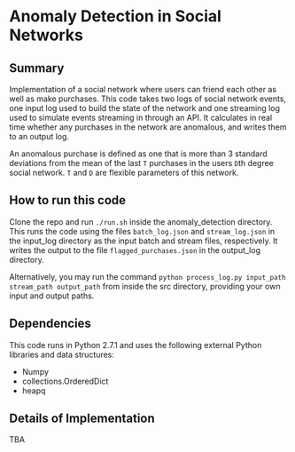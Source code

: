 # Anomaly Detection in Social Networks

## Summary

Implementation of a social network where users can friend each other as well as make purchases. This code takes two logs of social network events, one input log used to build the state of the network and one streaming log used to simulate events streaming in through an API. It calculates in real time whether any purchases in the network are anomalous, and writes them to an output log.

An anomalous purchase is defined as one that is more than 3 standard deviations from the mean of the last `T` purchases in the users `D`th degree social network. `T` and `D` are flexible parameters of this network.


## How to run this code

Clone the repo and run `./run.sh` inside the anomaly_detection directory. This runs the code using the files `batch_log.json` and `stream_log.json` in the input_log directory as the input batch and stream files, respectively. It writes the output to the file `flagged_purchases.json` in the output_log directory.

Alternatively, you may run the command `python process_log.py input_path stream_path output_path` from inside the src directory, providing your own input and output paths.


## Dependencies

This code runs in Python 2.7.1 and uses the following external Python libraries and data structures:
- Numpy
- collections.OrderedDict
- heapq

## Details of Implementation

TBA

